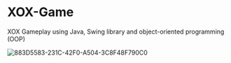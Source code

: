 # XOX-Game
XOX Gameplay using Java, Swing library and object-oriented programming (OOP)


![883D5583-231C-42F0-A504-3C8F48F790C0](https://user-images.githubusercontent.com/87249316/173657923-d7b2785f-8d6b-4d48-9fcc-d51e45442281.jpeg)
